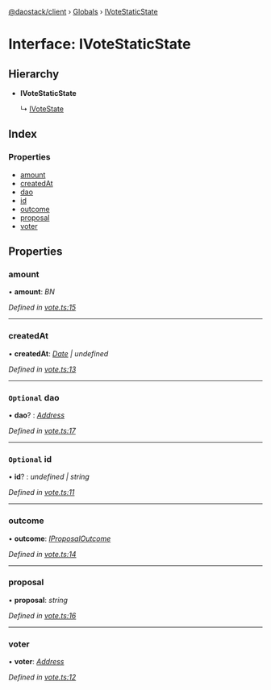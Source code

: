 [@daostack/client](../README.md) › [Globals](../globals.md) › [IVoteStaticState](ivotestaticstate.md)

# Interface: IVoteStaticState

## Hierarchy

* **IVoteStaticState**

  ↳ [IVoteState](ivotestate.md)

## Index

### Properties

* [amount](ivotestaticstate.md#amount)
* [createdAt](ivotestaticstate.md#createdat)
* [dao](ivotestaticstate.md#optional-dao)
* [id](ivotestaticstate.md#optional-id)
* [outcome](ivotestaticstate.md#outcome)
* [proposal](ivotestaticstate.md#proposal)
* [voter](ivotestaticstate.md#voter)

## Properties

###  amount

• **amount**: *BN*

*Defined in [vote.ts:15](https://github.com/daostack/client/blob/7361fcc/src/vote.ts#L15)*

___

###  createdAt

• **createdAt**: *[Date](../globals.md#date) | undefined*

*Defined in [vote.ts:13](https://github.com/daostack/client/blob/7361fcc/src/vote.ts#L13)*

___

### `Optional` dao

• **dao**? : *[Address](../globals.md#address)*

*Defined in [vote.ts:17](https://github.com/daostack/client/blob/7361fcc/src/vote.ts#L17)*

___

### `Optional` id

• **id**? : *undefined | string*

*Defined in [vote.ts:11](https://github.com/daostack/client/blob/7361fcc/src/vote.ts#L11)*

___

###  outcome

• **outcome**: *[IProposalOutcome](../enums/iproposaloutcome.md)*

*Defined in [vote.ts:14](https://github.com/daostack/client/blob/7361fcc/src/vote.ts#L14)*

___

###  proposal

• **proposal**: *string*

*Defined in [vote.ts:16](https://github.com/daostack/client/blob/7361fcc/src/vote.ts#L16)*

___

###  voter

• **voter**: *[Address](../globals.md#address)*

*Defined in [vote.ts:12](https://github.com/daostack/client/blob/7361fcc/src/vote.ts#L12)*
